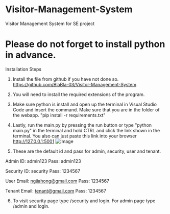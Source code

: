 # Visitor-Management-System
Visitor Management System for SE project

# Please do not forget to install python in advance.
Installation Steps
1. Install the file from github if you have not done so.
   https://github.com/BlaBla-03/Visitor-Management-System

2. You will need to install the required extensions of the program.
3. Make sure python is install and open up the terminal in Visual Studio Code and insert the command. Make sure that you are in the folder of the webapp.
   "pip install -r requirements.txt"
4. Lastly, run the main.py by pressing the run button or type "python main.py" in the terminal and hold CTRL and click the link shown in the terminal. You also can just paste this link into your browser http://127.0.0.1:5001
   ![image](https://github.com/BlaBla-03/Visitor-Management-System/assets/102528634/621c3e4e-2c37-424b-be93-a29f768bdfd5)
5. These are the default id and pass for admin, security, user and tenant.

Admin
ID: admin123
Pass: admin123

Security
ID: security
Pass: 1234567

User
Email: ngjiahong@gmail.com
Pass: 1234567

Tenant
Email: tenant@gmail.com
Pass: 1234567

6. To visit security page type /security and login. For admin page type /admin and login.


